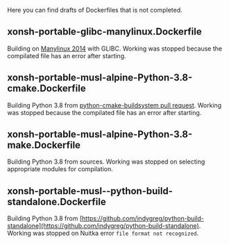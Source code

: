 Here you can find drafts of Dockerfiles that is not completed.

## xonsh-portable-glibc-manylinux.Dockerfile 

Building on [Manylinux 2014](https://github.com/pypa/manylinux) with GLIBC. Working was stopped because the compilated file has an error after starting.

## xonsh-portable-musl-alpine-Python-3.8-cmake.Dockerfile

Building Python 3.8 from [python-cmake-buildsystem pull request](https://github.com/python-cmake-buildsystem/python-cmake-buildsystem/pull/267). Working was stopped because the compilated file has an error after starting.

## xonsh-portable-musl-alpine-Python-3.8-make.Dockerfile

Building Python 3.8 from sources. Working was stopped on selecting appropriate modules for compilation.

## xonsh-portable-musl--python-build-standalone.Dockerfile

Building Python 3.8 from [https://github.com/indygreg/python-build-standalone](https://github.com/indygreg/python-build-standalone). Working was stopped on Nuitka error `file format not recognized`.
